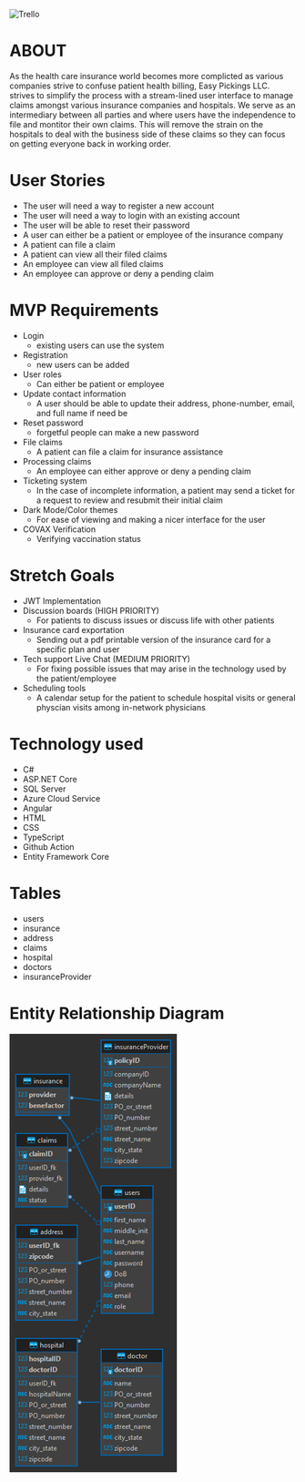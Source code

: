 ![Trello]()
# ABOUT
As the health care insurance world becomes more complicted as various companies strive to confuse patient health billing, Easy Pickings LLC. strives to simplify the process with a stream-lined user interface to manage claims amongst various insurance companies and hospitals. We serve as an intermediary between all parties and where users have the independence to file and montitor their own claims. This will remove the strain on the hospitals to deal with the business side of these claims so they can focus on getting everyone back in working order.
# User Stories
- The user will need a way to register a new account
- The user will need a way to login with an existing account
- The user will be able to reset their password
- A user can either be a patient or employee of the insurance company
- A patient can file a claim
- A patient can view all their filed claims
- An employee can view all filed claims
- An employee can approve or deny a pending claim
# MVP Requirements
- Login
    - existing users can use the system
- Registration
    - new users can be added
- User roles
    - Can either be patient or employee
- Update contact information
    - A user should be able to update their address, phone-number, email, and full name if need be
- Reset password 
    - forgetful people can make a new password
- File claims
    - A patient can file a claim for insurance assistance
- Processing claims
    - An employee can either approve or deny a pending claim
- Ticketing system
    - In the case of incomplete information, a patient may send a ticket for a request to review and resubmit their initial claim
- Dark Mode/Color themes
    - For ease of viewing and making a nicer interface for the user
- COVAX Verification
    - Verifying vaccination status
# Stretch Goals 
- JWT Implementation
- Discussion boards (HIGH PRIORITY)
    - For patients to discuss issues or discuss life with other patients
- Insurance card exportation
    - Sending out a pdf printable version of the insurance card for a specific plan and user
- Tech support Live Chat (MEDIUM PRIORITY)
    - For fixing possible issues that may arise in the technology used by the patient/employee
- Scheduling tools
    - A calendar setup for the patient to schedule hospital visits or general physcian visits among in-network physicians
# Technology used
- C#
- ASP.NET Core
- SQL Server
- Azure Cloud Service
- Angular
- HTML
- CSS
- TypeScript
- Github Action
- Entity Framework Core
# Tables
- users
- insurance
- address
- claims
- hospital
- doctors
- insuranceProvider

# Entity Relationship Diagram
![ERD](ERD.png)
